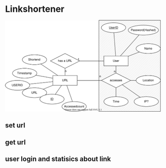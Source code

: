 # Linkshortener
![Alt text](diagram.svg)
## set url

## get url


## user login and statisics about link



 
